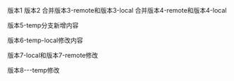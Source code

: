 版本1
版本2
合并版本3-remote和版本3-local
合并版本4-remote和版本4-local

版本5-temp分支新增内容

版本6-temp-local修改内容


版本7-local和版本7-remote修改


版本8---temp修改



